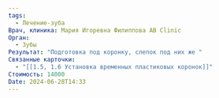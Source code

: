 ```yaml
---
tags:
  - Лечение-зуба
Врач, клиника: Мария Игоревна Филиппова AB Clinic
Орган:
  - Зубы
Результат: "Подготовка под коронку, слепок под них же "
Связанные карточки:
  - "[[1.5, 1.6 Установка временных пластиковых коронок]]"
Стоимость: 14000
Date: 2024-06-28T14:33
---
```

